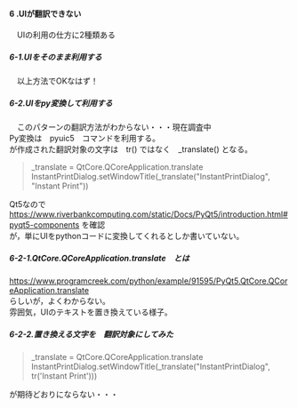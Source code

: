 #### 6 .UIが翻訳できない  
　UIの利用の仕方に2種類ある  
##### 6-1.UIをそのまま利用する  
 　以上方法でOKなはず！  
  
##### 6-2.UIをpy変換して利用する  
　このパターンの翻訳方法がわからない・・・現在調査中  
  Py変換は　pyuic5　コマンドを利用する。  
  が作成された翻訳対象の文字は　tr() ではなく　_translate() となる。  

>_translate = QtCore.QCoreApplication.translate  
>InstantPrintDialog.setWindowTitle(_translate("InstantPrintDialog", "Instant Print"))  
 
  Qt5なので　https://www.riverbankcomputing.com/static/Docs/PyQt5/introduction.html#pyqt5-components を確認  
  が，単にUIをpythonコードに変換してくれるとしか書いていない。

##### 6-2-1.QtCore.QCoreApplication.translate　とは
 https://www.programcreek.com/python/example/91595/PyQt5.QtCore.QCoreApplication.translate  
 らしいが，よくわからない。  
 雰囲気，UIのテキストを置き換えている様子。  

##### 6-2-2.置き換える文字を　翻訳対象にしてみた  
>_translate = QtCore.QCoreApplication.translate  
>InstantPrintDialog.setWindowTitle(_translate("InstantPrintDialog", tr('Instant Print')))  

 が期待どおりにならない・・・  
